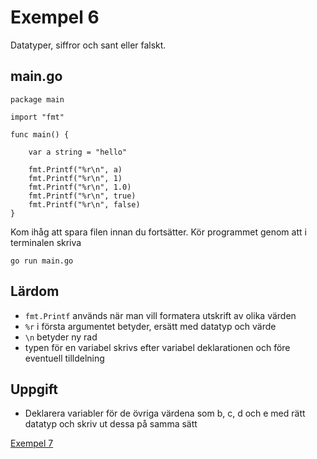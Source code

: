 # Exempel 6

Datatyper, siffror och sant eller falskt.

## main.go

	package main

	import "fmt"

	func main() {

	    var a string = "hello"
		
	    fmt.Printf("%r\n", a)	
		fmt.Printf("%r\n", 1)
		fmt.Printf("%r\n", 1.0)	
		fmt.Printf("%r\n", true)
		fmt.Printf("%r\n", false)	
	}

Kom ihåg att spara filen innan du fortsätter. Kör programmet genom att i terminalen skriva

	go run main.go
	
## Lärdom

- `fmt.Printf` används när man vill formatera utskrift av olika värden
- `%r` i första argumentet betyder, ersätt med datatyp och värde
- `\n` betyder ny rad
- typen för en variabel skrivs efter variabel deklarationen och före eventuell tilldelning


## Uppgift

- Deklarera variabler för de övriga värdena som b, c, d och e med rätt datatyp och skriv ut dessa på samma sätt

[Exempel 7](../exempel7/README.md#exempel-7)
